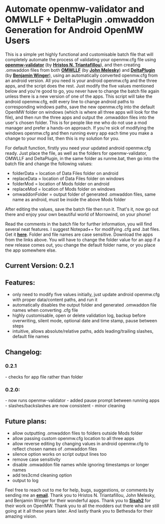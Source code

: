 <h1>Automate openmw-validator and OMWLLF + DeltaPlugin .omwaddon Generation for Android OpenMW Users</h1>

This is a simple yet highly functional and customisable batch file that will completely automate the process of validating your openmw.cfg file using <strong><a href="https://mw.moddinghall.com/file/28-openmw-validator">openmw-validator</a></strong> (by <strong><a href="https://git.sr.ht/~hristoast">Hristos N. Triantafillou</a></strong>), and then creating .omwaddon files from both <strong><a href="https://github.com/jmelesky/omwllf">OMWLLF</a></strong> (by <strong><a href="https://github.com/jmelesky">John Melesky</a></strong>) and <strong><a href="https://gitlab.com/bmwinger/delta-plugin/-/releases">DeltaPlugin</a></strong> (by <strong><a href="https://gitlab.com/bmwinger">Benjamin Winger</a></strong>), using an automatically converted openmw.cfg from an android version. All you need is your android openmw.cfg and the three apps, and the script does the rest. Just modify the five values mentioned below and you're good to go, you never have to change the batch file again unless there is a new version of one of the apps. This script will take the android openmw.cfg, edit every line to change android paths to corresponding windows paths, save the new openmw.cfg into the default OpenMW folder on windows (which is where all three apps will look for the file), and then run the three apps and output the .omwaddon files into the user's chosen folder. This is for people like me who do not use a mod manager and prefer a hands-on approach. If you're sick of modifying the windows openmw.cfg and then running every app each time you make a change to your mod list, then this is my solution for you.

For default function, firstly you need your updated android openmw.cfg ready. Just place the file, as well as the folders for openmw-validator, OMWLLF and DeltaPlugin, in the same folder as runme.bat, then go into the batch file and change the following values:

- folderData = location of Data Files folder on android
- replaceData = location of Data Files folder on windows
- folderMod = location of Mods folder on android
- replaceMod = location of Mods folder on windows
- omwaddonFolder = output folder of generated .omwaddon files, same name as android, must be inside the above Mods folder

After editing the values, save the batch file then run it. That's it, now go out there and enjoy your own beautiful world of Morrowind, on your phone!

Read the comments in the batch file for further information, you will find several neat features. I suggest Notepad++ for modifying .cfg and .bat files. Get it <strong><a href="https://notepad-plus-plus.org/downloads/">here</a></strong>. Folder and file names are case sensitive. Download the apps from the links above. You will have to change the folder value for an app if a new release comes out, you change the default folder name, or you place the app somewhere else.

<h2>Current Version: 0.2.1</h2>

<h2>Features:</h2>

- only need to modify five values initially, just update android openmw.cfg with proper data/content paths, and run it
- automatically disables the output folder and generated .omwaddon file names when converting .cfg file
- highly customisable, open or delete validation log, backup before overwriting, silent mode, optional date and time stamp, pause between steps
- intuitive, allows absolute/relative paths, adds leading/trailing slashes, default file names

<h2>Changelog:</h2>

<h3>0.2.1</h3>
- checks for app file rather than folder

<h3>0.2.0:</h3>
- now runs openmw-validator
- added pause prompt between running apps
- slashes/backslashes are now consistent
- minor cleaning

<h2>Future plans:</h2>

- allow outputting .omwaddon files to folders outside Mods folder
- allow passing custom openmw.cfg location to all three apps
- allow reverse editing by changing values in android openmw.cfg to reflect chosen names of .omwaddon files
- silence option works on script output lines too
- remove case sensitivity
- disable .omwaddon file names while ignoring timestamps or longer names
- add tes3cmd cleaning option
- output to log

Feel free to reach out to me for help, bugs, suggestions, or comments by sending me an <strong><a href="mailto:r_b_inc@yahoo.ca">email</a></strong>. Thank you to Hristos N. Triantafillou, John Melesky, and Benjamin Winger for their wonderful apps. Thank you to <strong><a href="https://github.com/Sisah2">Sisah2</a></strong> for their work on OpenMW. Thank you to all the modders out there who are still going at it all these years later. And lastly thank you to Bethesda for their amazing vision.

